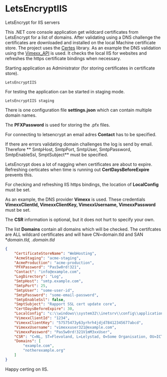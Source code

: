 # LetsEncryptIIS
LetsEncrypt for IIS servers


This .NET core console application get wildcard certificates from LetsEncrypt for a list of domains.
After validating using a DNS challenge the certificates are downloaded and installed on the local Machine certificate store.
The project uses the [Certes](https://github.com/fszlin/certes) library.
As an example the DNS validation using the [Vimexx_API](https://github.com/alphons/Vimexx_API) is used. 
It checks the local IIS for websites and refreshes the https certificate bindings when necessary.

Starting application as Administrator (for storing certificates in certificate store).

```
LetsEncryptIIS
```

For testing the application can be started in staging mode.

```
LetsEncryptIIS staging
```

There is one configuration file **settings.json** which can contain multiple domain names.

The **PFXPassword** is used for storing the .pfx files.

For connecting to letsencrypt an email adres **Contact** has to be specified.

If there are errors validating domain challenges the log is send by email.
Therefore ** SmtpHost, SmtpPort, SmtpUser, SmtpPassword, SmtpEnableSsl, SmptSubject** must be specified.

LetsEncrypt does a lot of nagging when certificates are about to expire.
Refreshing certicates when time is running out **CertDaysBeforeExpire** prevents this.

For checking and refreshing IIS https bindings, the location of **LocalConfig** must be set.

As an example, the DNS provider **Vimexx** is used.
These credentials **VimexxClientId, VimexxClientKey, VimexxUsername, VimexxPassword** must be set.

The **CSR** information is optional, but it does not hurt to specify your own.

The list **Domains** contain all domains which will be checked. 
The certifcates are ALL wildcard certificates and will have CN=domain.tld and SAN **domain.tld, *.domain.tld**

```json
{
    "CertificateStoreName": "WebHosting",
    "AcmeStaging": "acme-staging",
    "AcmeProduction": "acme-production",
    "PFXPassword": "Pas5w0rd!321",
    "Contact": "info@example.com",
    "LogDirectory": "Log",
    "SmtpHost": "smtp.example.com",
    "SmtpPort": 25,
    "SmtpUser": "some-user-id",
    "SmtpPassword": "some-email-password",
    "SmtpEnableSsl": false,
    "SmptSubject": "Rapport SSL cert update core",
    "CertDaysBeforeExpire": 30,
    "LocalConfig": "c:\\windows\\system32\\inetsrv\\config\\applicationHost.config",
    "VimexxClientId": "1234",
    "VimexxClientKey": "57575473y63yrhrh4jdjd78412345677abcd",
    "VimexxUsername": "vimexxuser321@example.com",
    "VimexxPassword": "Pas5w0rd!321V1mM3xxUser",
    "CSR": "C=NL, ST=Flevoland, L=Lelystad, O=Some Organisation, OU=ICT",
    "Domains": [
        "example.com",
        "notherexample.org"
    ]
}
```

Happy certing on IIS.
